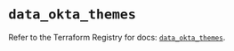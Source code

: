 # `data_okta_themes`

Refer to the Terraform Registry for docs: [`data_okta_themes`](https://registry.terraform.io/providers/okta/okta/4.6.3/docs/data-sources/themes).
